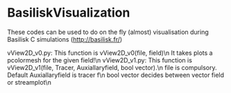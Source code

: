 # BasiliskVisualization
These codes can be used to do on the fly (almost) visualisation during Basilisk C simulations (http://basilisk.fr/)

vView2D_v0.py: This function is vView2D_v0(file, field)\n
               It takes plots a pcolormesh for the given field!\n
vView2D_v1.py: This function is vView2D_v1(file, Tracer, Auxiallaryfield, bool vector).\n
               file is compulsory. Default Auxiallaryfield is tracer f\n
               bool vector decides between vector field or streamplot\n
